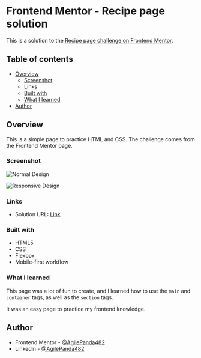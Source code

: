 # Frontend Mentor - Recipe page solution

This is a solution to the [Recipe page challenge on Frontend Mentor](https://www.frontendmentor.io/challenges/recipe-page-KiTsR8QQKm).

## Table of contents

- [Overview](#overview)
  - [Screenshot](#screenshot)
  - [Links](#links)
  - [Built with](#built-with)
  - [What I learned](#what-i-learned)
- [Author](#author)

## Overview
This is a simple page to practice HTML and CSS. The challenge comes from the Frontend Mentor page. 

### Screenshot
![Normal Design](./screenshot.jpg)

![Responsive Design](./screenshot.jpg)



### Links
- Solution URL: [Link](https://your-solution-url.com)

### Built with
- HTML5
- CSS
- Flexbox
- Mobile-first workflow

### What I learned
This page was a lot of fun to create, and I learned how to use the ```main``` and ```container``` tags, as well as the ```section``` tags.

It was an easy page to practice my frontend knowledge.

## Author
- Frontend Mentor - [@AgilePanda482](https://www.frontendmentor.io/profile/AgilePanda482)
- Linkedin - [@AgilePanda482](https://www.linkedin.com/in/AgilePanda482/)

